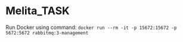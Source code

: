 # Melita_TASK

Run Docker using command:
`docker run --rm -it -p 15672:15672 -p 5672:5672 rabbitmq:3-management`

